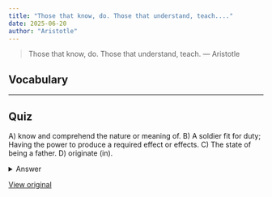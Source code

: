 ```yaml
---
title: "Those that know, do. Those that understand, teach...."
date: 2025-06-20
author: "Aristotle"
---
```


> Those that know, do. Those that understand, teach.
> — Aristotle

## Vocabulary
****  


## Quiz
A) know and comprehend the nature or meaning of.
B) A soldier fit for duty; Having the power to produce a required effect or effects.
C) The state of being a father.
D) originate (in).

<details>
<summary>Answer</summary>
A) know and comprehend the nature or meaning of.
</details>

[View original](https://t.me/c/2696929880/346)
